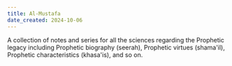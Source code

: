 ```yaml
---
title: Al-Mustafa
date_created: 2024-10-06
---
```

A collection of notes and series for all the sciences regarding the Prophetic legacy including Prophetic biography (seerah), Prophetic virtues (shama'il), Prophetic characteristics (khasa'is), and so on.